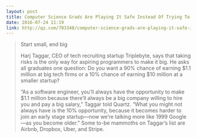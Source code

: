 ```yaml
---
layout: post
title: Computer Science Grads Are Playing It Safe Instead Of Trying To Help Build The Next Big Thing
date: 2016-07-24 11:19
link: http://qz.com/703348/computer-science-grads-are-playing-it-safe-instead-of-trying-to-help-build-the-next-big-thing/
---
```


> Start small, end big
> 
> Harj Taggar, CEO of tech recruiting startup Triplebyte, says that taking risks is the only way for aspiring programmers to make it big. He asks all graduates one question: Do you want a 90% chance of earning $1.1 million at big tech firms or a 10% chance of earning $10 million at a smaller startup?
> 
> “As a software engineer, you’ll always have the opportunity to make $1.1 million because there’ll always be a big company willing to hire you and pay a big salary,” Taggar told Quartz. “What you might not always have is the 10% opportunity, because it becomes harder to join an early stage startup—now we’re talking more like 1999 Google—as you become older.” Some to-be mammoths on Taggar’s list are Airbnb, Dropbox, Uber, and Stripe.

​